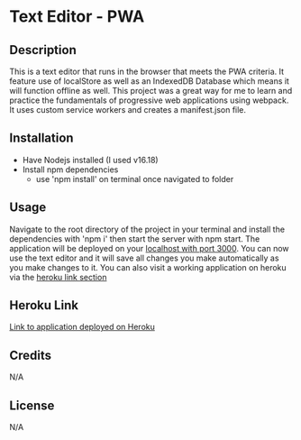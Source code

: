 # Text Editor - PWA

## Description

This is a text editor that runs in the browser that meets the PWA criteria. It feature use of localStore as well as an IndexedDB Database which means it will function offline as well. This project was a great way for me to learn and practice the fundamentals of progressive web applications using webpack. It uses custom service workers and creates a manifest.json file.

## Installation

- Have Nodejs installed (I used v16.18)
- Install npm dependencies
  - use 'npm install' on terminal once navigated to folder

## Usage

Navigate to the root directory of the project in your terminal and install the dependencies with 'npm i' then start the server with npm start. The application will be deployed on your [localhost with port 3000](http://localhost:3000/). You can now use the text editor and it will save all changes you make automatically as you make changes to it. You can also visit a working application on heroku via the [heroku link section](#heroku-link)

## Heroku Link

[Link to application deployed on Heroku](https://shrouded-fortress-69143.herokuapp.com/)

## Credits

N/A

## License

N/A
